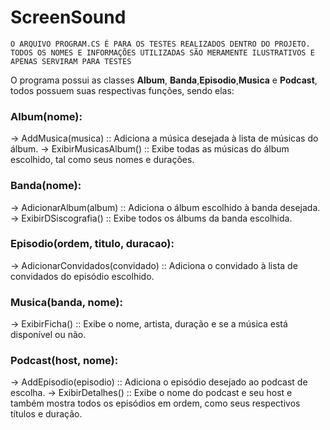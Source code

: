 # ScreenSound

```O ARQUIVO PROGRAM.CS É PARA OS TESTES REALIZADOS DENTRO DO PROJETO. TODOS OS NOMES E INFORMAÇÕES UTILIZADAS SÃO MERAMENTE ILUSTRATIVOS E APENAS SERVIRAM PARA TESTES```

O programa possui as classes **Album**, **Banda**,**Episodio**,**Musica** e **Podcast**, todos possuem suas respectivas funções, sendo elas:

### Album(nome):
-> AddMusica(musica) :: Adiciona a música desejada à lista de músicas do álbum.
-> ExibirMusicasAlbum() :: Exibe todas as músicas do álbum escolhido, tal como seus nomes e durações.

### Banda(nome):
-> AdicionarAlbum(album) :: Adiciona o álbum escolhido à banda desejada.
-> ExibirDSiscografia() :: Exibe todos os álbums da banda escolhida.

### Episodio(ordem, titulo, duracao):
-> AdicionarConvidados(convidado) :: Adiciona o convidado à lista de convidados do episódio escolhido.

### Musica(banda, nome):
-> ExibirFicha() :: Exibe o nome, artista, duração e se a música está disponível ou não.

 ### Podcast(host, nome):
-> AddEpisodio(episodio) :: Adiciona o episódio desejado ao podcast de escolha.
-> ExibirDetalhes() :: Exibe o nome do podcast e seu host e também mostra todos os episódios em ordem, como seus respectivos títulos e duração.



